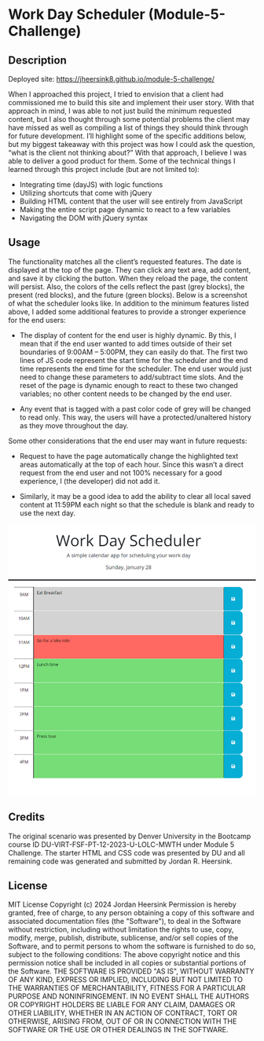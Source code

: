 # Work Day Scheduler (Module-5-Challenge)

## Description 
Deployed site: https://jheersink8.github.io/module-5-challenge/ 

When I approached this project, I tried to envision that a client had commissioned me to build this site and implement their user story. With that approach in mind, I was able to not just build the minimum requested content, but I also thought through some potential problems the client may have missed as well as compiling a list of things they should think through for future development. I’ll highlight some of the specific additions below, but my biggest takeaway with this project was how I could ask the question, “what is the client not thinking about?” With that approach, I believe I was able to deliver a good product for them. Some of the technical things I learned through this project include (but are not limited to): 

- Integrating time (dayJS) with logic functions
- Utilizing shortcuts that come with jQuery
- Building HTML content that the user will see entirely from JavaScript
- Making the entire script page dynamic to react to a few variables 
- Navigating the DOM with jQuery syntax 

## Usage

The functionality matches all the client’s requested features. The date is displayed at the top of the page. They can click any text area, add content, and save it by clicking the button. When they reload the page, the content will persist. Also, the colors of the cells reflect the past (grey blocks), the present (red blocks), and the future (green blocks). Below is a screenshot of what the scheduler looks like. 
In addition to the minimum features listed above, I added some additional features to provide a stronger experience for the end users: 

-	The display of content for the end user is highly dynamic. By this, I mean that if the end user wanted to add times outside of their set boundaries of 9:00AM – 5:00PM, they can easily do that. The first two lines of JS code represent the start time for the scheduler and the end time represents the end time for the scheduler. The end user would just need to change these parameters to add/subtract time slots. And the reset of the page is dynamic enough to react to these two changed variables; no other content needs to be changed by the end user. 

-	Any event that is tagged with a past color code of grey will be changed to read only. This way, the users will have a protected/unaltered history as they move throughout the day. 

Some other considerations that the end user may want in future requests: 

-	Request to have the page automatically change the highlighted text areas automatically at the top of each hour. Since this wasn’t a direct request from the end user and not 100% necessary for a good experience, I (the developer) did not add it. 

-	Similarly, it may be a good idea to add the ability to clear all local saved content at 11:59PM each night so that the schedule is blank and ready to use the next day. 


![A screenshot of the scheduler being used between the hour of 11:00AM and 11:59AM.](./Assets/images/module-5-challenge-screenshot.png)

## Credits
The original scenario was presented by Denver University in the Bootcamp course ID DU-VIRT-FSF-PT-12-2023-U-LOLC-MWTH under Module 5 Challenge. The starter HTML and CSS code was presented by DU and all remaining code was generated and submitted by Jordan R. Heersink.

## License 
MIT License Copyright (c) 2024 Jordan Heersink Permission is hereby granted, free of charge, to any person obtaining a copy of this software and associated documentation files (the "Software"), to deal in the Software without restriction, including without limitation the rights to use, copy, modify, merge, publish, distribute, sublicense, and/or sell copies of the Software, and to permit persons to whom the software is furnished to do so, subject to the following conditions: The above copyright notice and this permission notice shall be included in all copies or substantial portions of the Software. THE SOFTWARE IS PROVIDED "AS IS", WITHOUT WARRANTY OF ANY KIND, EXPRESS OR IMPLIED, INCLUDING BUT NOT LIMITED TO THE WARRANTIES OF MERCHANTABILITY, FITNESS FOR A PARTICULAR PURPOSE AND NONINFRINGEMENT. IN NO EVENT SHALL THE AUTHORS OR COPYRIGHT HOLDERS BE LIABLE FOR ANY CLAIM, DAMAGES OR OTHER LIABILITY, WHETHER IN AN ACTION OF CONTRACT, TORT OR OTHERWISE, ARISING FROM, OUT OF OR IN CONNECTION WITH THE SOFTWARE OR THE USE OR OTHER DEALINGS IN THE SOFTWARE.